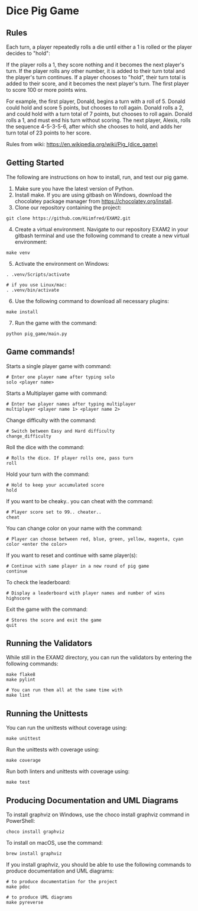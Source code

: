 # Dice Pig Game

## Rules
Each turn, a player repeatedly rolls a die until either a 1 is rolled or the player decides to "hold":

If the player rolls a 1, they score nothing and it becomes the next player's turn.
If the player rolls any other number, it is added to their turn total and the player's turn continues.
If a player chooses to "hold", their turn total is added to their score, and it becomes the next player's turn.
The first player to score 100 or more points wins.

For example, the first player, Donald, begins a turn with a roll of 5. Donald could hold and score 5 points, but chooses to roll again. Donald rolls a 2, and could hold with a turn total of 7 points, but chooses to roll again. Donald rolls a 1, and must end his turn without scoring. The next player, Alexis, rolls the sequence 4-5-3-5-6, after which she chooses to hold, and adds her turn total of 23 points to her score.

Rules from wiki: https://en.wikipedia.org/wiki/Pig_(dice_game)


## Getting Started
The following are instructions on how to install, run, and test our pig game.

1. Make sure you have the latest version of Python.
2. Install make. If you are using gitbash on Windows, download the chocolatey package manager from https://chocolatey.org/install.
3. Clone our repository containing the project: 
```
git clone https://github.com/Hiimfred/EXAM2.git
```
4. Create a virtual environment. Navigate to our repository EXAM2 in your gitbash terminal and use the following command to create a new virtual environment: 
```
make venv
```
5. Activate the environment on Windows: 
```
. .venv/Scripts/activate

# if you use Linux/mac:
. .venv/bin/activate
```
6. Use the following command to download all necessary plugins: 
```
make install
```
7. Run the game with the command: 
```
python pig_game/main.py
```

## Game commands!
Starts a single player game with command:
```
# Enter one player name after typing solo
solo <player name>
```
Starts a Multiplayer game with command:
```
# Enter two player names after typing multiplayer
multiplayer <player name 1> <player name 2>
```
Change difficulty with the command:
```
# Switch between Easy and Hard difficulty
change_difficulty
```
Roll the dice with the command:
```
# Rolls the dice. If player rolls one, pass turn
roll
```
Hold your turn with the command:
```
# Hold to keep your accumulated score
hold
```
If you want to be cheaky.. you can cheat with the command:
```
# Player score set to 99.. cheater..
cheat
```
You can change color on your name with the command:
```
# Player can choose between red, blue, green, yellow, magenta, cyan
color <enter the color>
```
If you want to reset and continue with same player(s):
```
# Continue with same player in a new round of pig game
continue
```
To check the leaderboard:
```
# Display a leaderboard with player names and number of wins
highscore
```
Exit the game with the command:
```
# Stores the score and exit the game
quit
```





## Running the Validators
While still in the EXAM2 directory, you can run the validators by entering the following commands:
```
make flake8
make pylint
```
```
# You can run them all at the same time with 
make lint
```

## Running the Unittests
You can run the unittests without coverage using: 
```
make unittest
```
Run the unittests with coverage using: 
```
make coverage
```
Run both linters and unittests with coverage using:
```
make test
```

## Producing Documentation and UML Diagrams

To install graphviz on Windows, use the choco install graphviz command in PowerShell:
```
choco install graphviz
```
To install on macOS, use the command:
```
brew install graphviz
``` 

If you install graphviz, you should be able to use the following commands to produce documentation and UML diagrams:
```
# to produce documentation for the project
make pdoc 
```
```
# to produce UML diagrams
make pyreverse
```